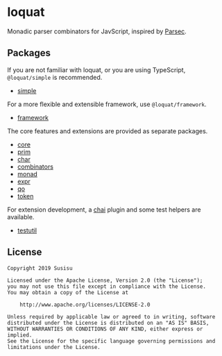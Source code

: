 # loquat
Monadic parser combinators for JavScript, inspired by [Parsec](https://github.com/haskell/parsec).

## Packages
If you are not familiar with loquat, or you are using TypeScript, `@loquat/simple` is recommended.

- [simple](https://github.com/susisu/loquat2/tree/master/packages/simple)

For a more flexible and extensible framework, use `@loquat/framework`.

- [framework](https://github.com/susisu/loquat2/tree/master/packages/framework)

The core features and extensions are provided as separate packages.

- [core](https://github.com/susisu/loquat2/tree/master/packages/core)
- [prim](https://github.com/susisu/loquat2/tree/master/packages/prim)
- [char](https://github.com/susisu/loquat2/tree/master/packages/char)
- [combinators](https://github.com/susisu/loquat2/tree/master/packages/combinators)
- [monad](https://github.com/susisu/loquat2/tree/master/packages/monad)
- [expr](https://github.com/susisu/loquat2/tree/master/packages/expr)
- [qo](https://github.com/susisu/loquat2/tree/master/packages/qo)
- [token](https://github.com/susisu/loquat2/tree/master/packages/token)

For extension development, a [chai](https://www.chaijs.com) plugin and some test helpers are available.

- [testutil](https://github.com/susisu/loquat2/tree/master/packages/testutil)

## License
```
Copyright 2019 Susisu

Licensed under the Apache License, Version 2.0 (the "License");
you may not use this file except in compliance with the License.
You may obtain a copy of the License at

    http://www.apache.org/licenses/LICENSE-2.0

Unless required by applicable law or agreed to in writing, software
distributed under the License is distributed on an "AS IS" BASIS,
WITHOUT WARRANTIES OR CONDITIONS OF ANY KIND, either express or implied.
See the License for the specific language governing permissions and
limitations under the License.
```
